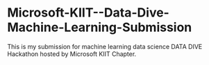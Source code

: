 # Microsoft-KIIT--Data-Dive-Machine-Learning-Submission
This is my submission for machine learning data science DATA DIVE Hackathon hosted by Microsoft KIIT Chapter.
